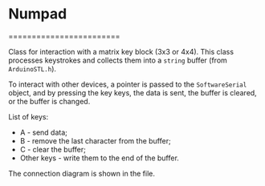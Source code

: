 # Numpad
========================

Class for interaction with a matrix key block (3x3 or 4x4). 
This class processes keystrokes and collects them into a `string` buffer (from `ArduinoSTL.h`).


To interact with other devices, a pointer is passed to the `SoftwareSerial` object, 
and by pressing the key keys, the data is sent, the buffer is cleared, or the buffer 
is changed.


List of keys:
* A - send data;
* B - remove the last character from the buffer;
* C - clear the buffer;
* Other keys - write them to the end of the buffer.


The connection diagram is shown in the file.